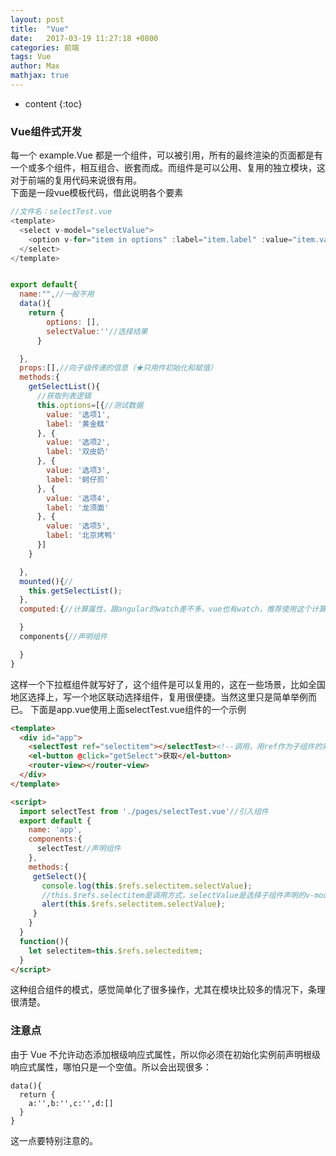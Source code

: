 ```yaml
---
layout: post
title:  "Vue"
date:   2017-03-19 11:27:18 +0800
categories: 前端
tags: Vue
author: Max
mathjax: true
---
```


* content
{:toc}

### Vue组件式开发
每一个 example.Vue 都是一个组件，可以被引用，所有的最终渲染的页面都是有一个或多个组件，相互组合、嵌套而成。而组件是可以公用、复用的独立模块，这对于前端的复用代码来说很有用。  <br/>
下面是一段vue模板代码，借此说明各个要素
```js
//文件名：selectTest.vue
<template>
  <select v-model="selectValue">
    <option v-for="item in options" :label="item.label" :value="item.value"></option>
  </select>
</template>


export default{
  name:"",//一般不用
  data(){
    return {
        options: [],
        selectValue:''//选择结果
      }

  },
  props:[],//向子级传递的信息（★只用作初始化和赋值）
  methods:{
    getSelectList(){
      //获取列表逻辑
      this.options=[{//测试数据
        value: '选项1',
        label: '黄金糕'
      }, {
        value: '选项2',
        label: '双皮奶'
      }, {
        value: '选项3',
        label: '蚵仔煎'
      }, {
        value: '选项4',
        label: '龙须面'
      }, {
        value: '选项5',
        label: '北京烤鸭'
      }]
    }

  },
  mounted(){//
    this.getSelectList();
  },
  computed:{//计算属性，跟angular的watch差不多，vue也有watch，推荐使用这个计算属性

  }
  components{//声明组件

  }
}

```
这样一个下拉框组件就写好了，这个组件是可以复用的，这在一些场景，比如全国地区选择上，写一个地区联动选择组件，复用很便捷。当然这里只是简单举例而已。
下面是app.vue使用上面selectTest.vue组件的一个示例
```html
<template>
  <div id="app">
    <selectTest ref="selectitem"></selectTest><!--调用，用ref作为子组件的索引-->
    <el-button @click="getSelect">获取</el-button>
    <router-view></router-view>
  </div>
</template>

<script>
  import selectTest from './pages/selectTest.vue'//引入组件
  export default {
    name: 'app',
    components:{
      selectTest//声明组件
    },
    methods:{
     getSelect(){
       console.log(this.$refs.selectitem.selectValue);
       //this.$refs.selectitem是调用方式，selectValue是选择子组件声明的v-model标识
       alert(this.$refs.selectitem.selectValue);
     }
    }
  }
  function(){
    let selectitem=this.$refs.selecteditem;
  }
</script>
```
这种组合组件的模式，感觉简单化了很多操作，尤其在模块比较多的情况下，条理很清楚。

### 注意点
由于 Vue 不允许动态添加根级响应式属性，所以你必须在初始化实例前声明根级响应式属性，哪怕只是一个空值。所以会出现很多：
```
data(){
  return {
    a:'',b:'',c:'',d:[]
  }
}
```
这一点要特别注意的。
